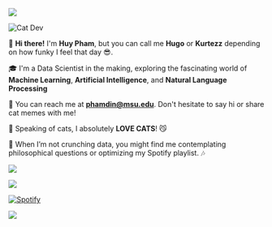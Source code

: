 ![](http://github-profile-summary-cards.vercel.app/api/cards/stats?username=phamdinhgiahuy&theme=gotham) 

![Cat Dev](https://i.giphy.com/media/v1.Y2lkPTc5MGI3NjExN2RxbWxoaXlkNml5eDkwd3c1c2w4cmw2YWVwZGNpMmIycXJ1eGplNCZlcD12MV9pbnRlcm5hbF9naWZfYnlfaWQmY3Q9Zw/xT9IgIc0lryrxvqVGM/giphy.gif)

👋 **Hi there!** I'm **Huy Pham**, but you can call me **Hugo** or **Kurtezz** depending on how funky I feel that day 😎.

🎓 I'm a Data Scientist in the making, exploring the fascinating world of **Machine Learning**, **Artificial Intelligence**, and **Natural Language Processing**

📧 You can reach me at **phamdin@msu.edu**. Don't hesitate to say hi or share cat memes with me!  

🐾 Speaking of cats, I absolutely **LOVE CATS**! 😼

🌟 When I’m not crunching data, you might find me contemplating philosophical questions or optimizing my Spotify playlist. 🎶 

<!---
phamdinhgiahuy/phamdinhgiahuy is a ✨ special ✨ repository because its `README.md` (this file) appears on your GitHub profile.
You can click the Preview link to take a look at your changes.
--->
![](http://github-profile-summary-cards.vercel.app/api/cards/profile-details?username=phamdinhgiahuy&theme=gotham) 

![](http://github-profile-summary-cards.vercel.app/api/cards/repos-per-language?username=phamdinhgiahuy&theme=gotham) 

[![Spotify](https://spotify-github-profile.kittinanx.com/api/view.svg?uid=21qowdvr6qxjcrlpidccekbea&cover_image=false&theme=default&show_offline=false&background_color=067a68&interchange=false&bar_color=00ffff&bar_color_cover=true)](https://open.spotify.com/user/21qowdvr6qxjcrlpidccekbea)

![](https://komarev.com/ghpvc/?username=phamdinhgiahuy&style=plastic&abbreviated=true&color=008080)

